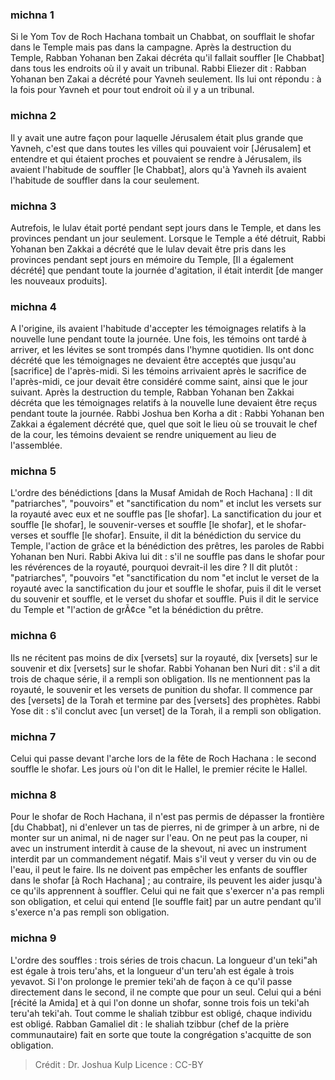 
### michna 1
Si le Yom Tov de Roch Hachana tombait un Chabbat, on soufflait le shofar dans le Temple mais pas dans la campagne. Après la destruction du Temple, Rabban Yohanan ben Zakai décréta qu'il fallait souffler [le Chabbat] dans tous les endroits où il y avait un tribunal. Rabbi Eliezer dit : Rabban Yohanan ben Zakai a décrété pour Yavneh seulement. Ils lui ont répondu : à la fois pour Yavneh et pour tout endroit où il y a un tribunal.

### michna 2
Il y avait une autre façon pour laquelle Jérusalem était plus grande que Yavneh, c'est que dans toutes les villes qui pouvaient voir [Jérusalem] et entendre et qui étaient proches et pouvaient se rendre à Jérusalem, ils avaient l'habitude de souffler [le Chabbat], alors qu'à Yavneh ils avaient l'habitude de souffler dans la cour seulement.

### michna 3
Autrefois, le lulav était porté pendant sept jours dans le Temple, et dans les provinces pendant un jour seulement. Lorsque le Temple a été détruit, Rabbi Yohanan ben Zakkai a décrété que le lulav devait être pris dans les provinces pendant sept jours en mémoire du Temple, [Il a également décrété] que pendant toute la journée d'agitation, il était interdit [de manger les nouveaux produits].

### michna 4
A l'origine, ils avaient l'habitude d'accepter les témoignages relatifs à la nouvelle lune pendant toute la journée. Une fois, les témoins ont tardé à arriver, et les lévites se sont trompés dans l'hymne quotidien. Ils ont donc décrété que les témoignages ne devaient être acceptés que jusqu'au [sacrifice] de l'après-midi. Si les témoins arrivaient après le sacrifice de l'après-midi, ce jour devait être considéré comme saint, ainsi que le jour suivant. Après la destruction du temple, Rabban Yohanan ben Zakkai décréta que les témoignages relatifs à la nouvelle lune devaient être reçus pendant toute la journée. Rabbi Joshua ben Korha a dit : Rabbi Yohanan ben Zakkai a également décrété que, quel que soit le lieu où se trouvait le chef de la cour, les témoins devaient se rendre uniquement au lieu de l'assemblée.

### michna 5
L'ordre des bénédictions [dans la Musaf Amidah de Roch Hachana] : Il dit "patriarches", "pouvoirs" et "sanctification du nom" et inclut les versets sur la royauté avec eux et ne souffle pas [le shofar]. La sanctification du jour et souffle [le shofar], le souvenir-verses et souffle [le shofar], et le shofar-verses et souffle [le shofar]. Ensuite, il dit la bénédiction du service du Temple, l'action de grâce et la bénédiction des prêtres, les paroles de Rabbi Yohanan ben Nuri. Rabbi Akiva lui dit : s'il ne souffle pas dans le shofar pour les révérences de la royauté, pourquoi devrait-il les dire ? Il dit plutôt : "patriarches", "pouvoirs "et "sanctification du nom "et inclut le verset de la royauté avec la sanctification du jour et souffle le shofar, puis il dit le verset du souvenir et souffle, et le verset du shofar et souffle. Puis il dit le service du Temple et "l'action de grÃ¢ce "et la bénédiction du prêtre.

### michna 6
Ils ne récitent pas moins de dix [versets] sur la royauté, dix [versets] sur le souvenir et dix [versets] sur le shofar. Rabbi Yohanan ben Nuri dit : s'il a dit trois de chaque série, il a rempli son obligation. Ils ne mentionnent pas la royauté, le souvenir et les versets de punition du shofar. Il commence par des [versets] de la Torah et termine par des [versets] des prophètes. Rabbi Yose dit : s'il conclut avec [un verset] de la Torah, il a rempli son obligation.

### michna 7
Celui qui passe devant l'arche lors de la fête de Roch Hachana : le second souffle le shofar. Les jours où l'on dit le Hallel, le premier récite le Hallel.

### michna 8
Pour le shofar de Roch Hachana, il n'est pas permis de dépasser la frontière [du Chabbat], ni d'enlever un tas de pierres, ni de grimper à un arbre, ni de monter sur un animal, ni de nager sur l'eau. On ne peut pas la couper, ni avec un instrument interdit à cause de la shevout, ni avec un instrument interdit par un commandement négatif. Mais s'il veut y verser du vin ou de l'eau, il peut le faire. Ils ne doivent pas empêcher les enfants de souffler dans le shofar [à Roch Hachana] ; au contraire, ils peuvent les aider jusqu'à ce qu'ils apprennent à souffler. Celui qui ne fait que s'exercer n'a pas rempli son obligation, et celui qui entend [le souffle fait] par un autre pendant qu'il s'exerce n'a pas rempli son obligation.

### michna 9
L'ordre des souffles : trois séries de trois chacun. La longueur d'un teki"ah est égale à trois teru'ahs, et la longueur d'un teru'ah est égale à trois yevavot. Si l'on prolonge le premier teki'ah de façon à ce qu'il passe directement dans le second, il ne compte que pour un seul. Celui qui a béni [récité la Amida] et à qui l'on donne un shofar, sonne trois fois un teki'ah teru'ah teki'ah. Tout comme le shaliah tzibbur est obligé, chaque individu est obligé. Rabban Gamaliel dit : le shaliah tzibbur (chef de la prière communautaire) fait en sorte que toute la congrégation s'acquitte de son obligation.

>Crédit : Dr. Joshua Kulp
>Licence : CC-BY